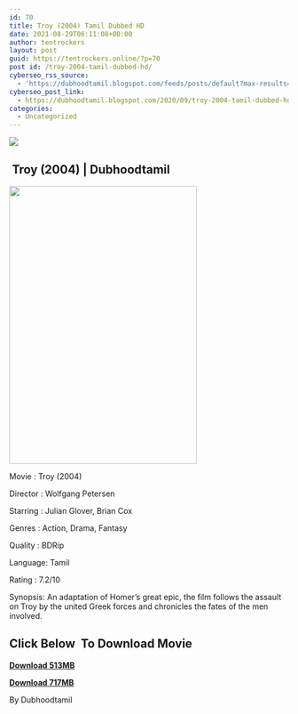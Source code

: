 ```yaml
---
id: 70
title: Troy (2004) Tamil Dubbed HD
date: 2021-08-29T06:11:08+00:00
author: tentrockers
layout: post
guid: https://tentrockers.online/?p=70
post id: /troy-2004-tamil-dubbed-hd/
cyberseo_rss_source:
  - 'https://dubhoodtamil.blogspot.com/feeds/posts/default?max-results=150&start-index=1'
cyberseo_post_link:
  - https://dubhoodtamil.blogspot.com/2020/09/troy-2004-tamil-dubbed-hd.html
categories:
  - Uncategorized
---
```

<div class="media_block">
  <img src="https://1.bp.blogspot.com/-RrMCeM8I5YI/X18T2OnZM7I/AAAAAAAACcM/5CJuoeeirOEKIoLechI2QZ6XSwRKcs27QCNcBGAsYHQ/s72-w338-h500-c/MV5BMTk5MzU1MDMwMF5BMl5BanBnXkFtZTcwNjczODMzMw%2540%2540._V1_.jpg" class="media_thumbnail" />
</div>

## &nbsp;Troy (2004) | Dubhoodtamil

<div class="separator">
  <a href="https://1.bp.blogspot.com/-RrMCeM8I5YI/X18T2OnZM7I/AAAAAAAACcM/5CJuoeeirOEKIoLechI2QZ6XSwRKcs27QCNcBGAsYHQ/s2048/MV5BMTk5MzU1MDMwMF5BMl5BanBnXkFtZTcwNjczODMzMw%2540%2540._V1_.jpg"><img loading="lazy" border="0" data-original-height="2048" data-original-width="1388" height="500" src="https://1.bp.blogspot.com/-RrMCeM8I5YI/X18T2OnZM7I/AAAAAAAACcM/5CJuoeeirOEKIoLechI2QZ6XSwRKcs27QCNcBGAsYHQ/w338-h500/MV5BMTk5MzU1MDMwMF5BMl5BanBnXkFtZTcwNjczODMzMw%2540%2540._V1_.jpg" width="338" /></a>
</div>

Movie	<span></span>:	<span></span>Troy (2004)&nbsp;

Director	<span></span>:	<span></span>Wolfgang Petersen&nbsp;

Starring	<span></span>:	<span></span>Julian Glover, Brian Cox&nbsp;

Genres	<span></span>:	<span></span>Action, Drama, Fantasy&nbsp;

Quality	<span></span>:	<span></span>BDRip&nbsp;

Language:	<span></span>Tamil&nbsp;

Rating	<span></span>:	<span></span>7.2/10&nbsp;

Synopsis: An adaptation of Homer&#8217;s great epic, the film follows the assault on Troy by the united Greek forces and chronicles the fates of the men involved.

## <span><b>Click Below&nbsp; To Download Movie</b></span>

<span><b><a href="https://oncehelp.com/tory-1-1" target="_blank" rel="noopener">Download 513MB</a></b></span>

<span><b><a href="https://oncehelp.com/tory-2" target="_blank" rel="noopener">Download 717MB</a></b></span>

By Dubhoodtamil